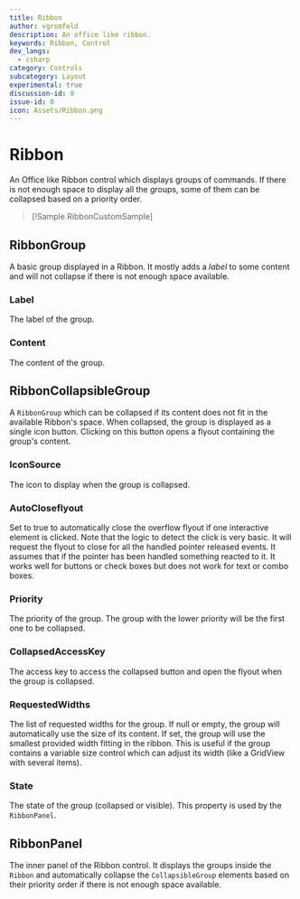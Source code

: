 ```yaml
---
title: Ribbon
author: vgromfeld
description: An office like ribbon.
keywords: Ribbon, Control
dev_langs:
  - csharp
category: Controls
subcategory: Layout
experimental: true
discussion-id: 0
issue-id: 0
icon: Assets/Ribbon.png
---
```


<!-- Be sure to update the discussion/issue numbers above with your Labs discussion/issue id numbers in order for UI links to them from the sample app to work. -->

# Ribbon

An Office like Ribbon control which displays groups of commands. If there is not enough space to display all the groups,
some of them can be collapsed based on a priority order.

> [!Sample RibbonCustomSample]

## RibbonGroup

A basic group displayed in a Ribbon.
It mostly adds a *label* to some content and will not collapse if there is not enough space available.

### Label
The label of the group.

### Content
The content of the group.

## RibbonCollapsibleGroup

A `RibbonGroup` which can be collapsed if its content does not fit in the available Ribbon's space.
When collapsed, the group is displayed as a single icon button. Clicking on this button opens
a flyout containing the group's content.

### IconSource
The icon to display when the group is collapsed.

### AutoCloseflyout
Set to true to automatically close the overflow flyout if one interactive element is clicked.
Note that the logic to detect the click is very basic. It will request the flyout to close
for all the handled pointer released events. It assumes that if the pointer has been handled
something reacted to it. It works well for buttons or check boxes but does not work for text
or combo boxes.

### Priority
The priority of the group.
The group with the lower priority will be the first one to be collapsed.

### CollapsedAccessKey
The access key to access the collapsed button and open the flyout when the group is collapsed.

### RequestedWidths

The list of requested widths for the group.
If null or empty, the group will automatically use the size of its content.
If set, the group will use the smallest provided width fitting in the ribbon.
This is useful if the group contains a variable size control which can adjust
its width (like a GridView with several items).

### State
The state of the group (collapsed or visible). This property is used by the `RibbonPanel`.

## RibbonPanel

The inner panel of the Ribbon control. It displays the groups inside the `Ribbon` and
automatically collapse the `CollapsibleGroup` elements based on their priority order if
there is not enough space available.
